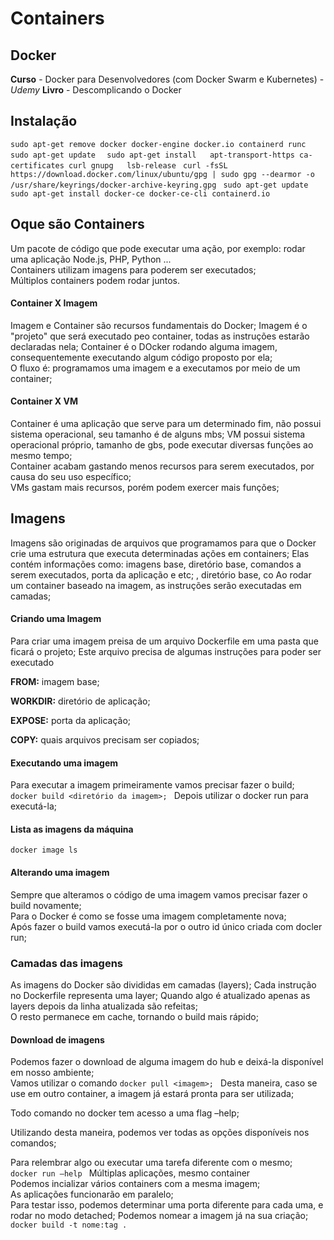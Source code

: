 # Containers
## Docker
**Curso** - Docker para Desenvolvedores (com Docker Swarm e Kubernetes) - *Udemy* 
**Livro** - Descomplicando o Docker 

## Instalação
`
sudo apt-get remove docker docker-engine docker.io containerd runc  
`
`
sudo apt-get update  
`
`
sudo apt-get install  
    apt-transport-https ca-certificates curl gnupg  
    lsb-release 
`
`
curl -fsSL https://download.docker.com/linux/ubuntu/gpg | sudo gpg --dearmor -o /usr/share/keyrings/docker-archive-keyring.gpg 
`
`
sudo apt-get update 
`
`
sudo apt-get install docker-ce docker-ce-cli containerd.io 
`
## Oque são Containers 
Um pacote de código que pode executar uma ação, por exemplo: rodar uma aplicação Node.js, PHP, Python ...  
Containers utilizam imagens para poderem ser executados;  
Múltiplos containers podem rodar juntos.  
#### Container X Imagem  
Imagem e Container são recursos fundamentais do Docker; 
Imagem é o "projeto" que será executado peo container, todas as instruções estarão declaradas nela; 
Container é o DOcker rodando alguma imagem, consequentemente executando algum código proposto por ela;  
O fluxo é: programamos uma imagem e a executamos por meio de um container;  
#### Container X VM  
Container é uma aplicação que serve para um determinado fim, não possui sistema operacional, seu tamanho é de alguns mbs; 
VM possui sistema operacional próprio, tamanho de gbs, pode executar diversas funções ao mesmo tempo;  
Container acabam gastando menos recursos para serem executados, por causa do seu uso específico;  
VMs gastam mais recursos, porém podem exercer mais funções;  

## Imagens
Imagens são originadas de arquivos que programamos para que o Docker crie uma estrutura que executa determinadas ações em containers; 
Elas contém informações como: imagens base, diretório base, comandos a serem executados, porta da aplicação e etc; , diretório base, co 
Ao rodar um container baseado na imagem, as instruções serão executadas em camadas; 
#### Criando uma Imagem  
Para criar uma imagem preisa de um arquivo Dockerfile em uma pasta que ficará o projeto; 
Este arquivo precisa de algumas instruções para poder ser executado  

**FROM:** imagem base;  

**WORKDIR:** diretório de aplicação;  

**EXPOSE:** porta da aplicação;  

**COPY:** quais arquivos precisam ser  copiados;   

#### Executando uma imagem  
Para executar a imagem primeiramente vamos precisar fazer o build;  
`
docker build <diretório da imagem>; 
`
Depois utilizar o docker run <imagem> para executá-la;  

#### Lista as imagens da máquina
`
docker image ls  
`
#### Alterando uma imagem  
Sempre que alteramos o código de uma imagem vamos precisar fazer o build novamente;  
Para o Docker é como se fosse uma imagem completamente nova;  
Após fazer o build vamos executá-la por o outro id único criada com docler run; 

### Camadas das imagens  
As imagens do Docker são divididas em camadas (layers); 
Cada instrução no Dockerfile representa uma layer; 
Quando algo é atualizado apenas as layers depois da linha atualizada são refeitas;  
O resto permanece em cache, tornando o build mais rápido;  

#### Download de imagens  
Podemos fazer o download de alguma imagem do hub e deixá-la disponível em nosso ambiente;  
Vamos utilizar o comando
`
docker pull <imagem>; 
`
Desta maneira, caso se use em outro container, a imagem já estará pronta para ser utilizada; 

Todo comando no docker tem acesso a uma flag –help;  

Utilizando desta maneira, podemos ver todas as opções disponíveis nos comandos;  

Para relembrar algo ou executar uma tarefa diferente com o mesmo;  
`
docker run –help 
` 
Múltiplas aplicações, mesmo container  
Podemos incializar vários containers com a mesma imagem;  
As aplicações funcionarão em paralelo;  
Para testar isso, podemos determinar uma porta diferente para cada uma, e rodar no modo detached; 
Podemos nomear a imagem já na sua criação;  
`
docker build -t nome:tag . 
`
